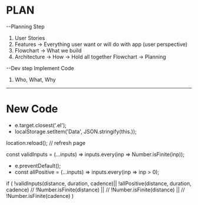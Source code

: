 # PLAN

--Planning Step

1. User Stories
2. Features -> Everything user want or will do with app (user perspective)
3. Flowchart -> What we build
4. Architecture -> How -> Hold all together
   Flowchart -> Planning

--Dev step
Implement Code

1. Who, What, Why

---

# New Code

* e.target.closest('.el');
* localStorage.setItem('Data', JSON.stringify(this.));

location.reload(); // refresh page

const validInputs = (...inputs) =>
inputs.every(inp => Number.isFinite(inp));
* e.preventDefault();
* const allPositive = (...inputs) => inputs.every(inp => inp > 0);

if (
!validInputs(distance, duration, cadence)||
!allPositive(distance, duration, cadence)
// !Number.isFinite(distance) ||
// !Number.isFinite(distance) ||
// !Number.isFinite(cadence)
)
